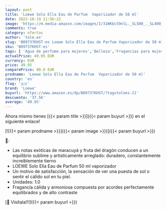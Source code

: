 ```yaml
---
layout: post
title: 'Loewe Solo Ella Eau de Parfum  Vaporizador de 50 ml'
date: 2022-10-19 11:56:22
image: 'https://m.media-amazon.com/images/I/31WKbcS9nlL._SL500_._SL400_.jpg'
comments: true
category: ofertas
author: 'tole.es'
slug: 'B09737KHST-es Loewe Solo Ella Eau de Parfum Vaporizador de 50 ml'
sku: 'B09737KHST-es'
tags: [ 'Agua de perfume para mujeres','Belleza','Fragancias para mujeres','Perfumes y fragancias','de','eau','loewe','parfum','🇪🇸', ]
actualPrice: 49.95 EUR
currency: EUR
price: 49.95
comparePrice: 80.0 EUR
prodname: 'Loewe Solo Ella Eau de Parfum  Vaporizador de 50 ml'
country: 'es'
flag: '🇪🇸'
brand: 'Loewe'
buyurl: 'https://www.amazon.es/dp/B09737KHST/?tag=tolees-21'
descuento: '37.56'
average: '49.95'
---
```


Ahora mismo tienes [{{< param title >}}]({{< param buyurl >}}) en el siguiente enlace!

[![{{< param prodname >}}]({{< param image >}})]({{< param buyurl >}})

🔎:

- Las notas exóticas de maracuyá y fruta del dragón conducen a un equilibrio sublime y artísticamente arreglado: duradero, constantemente increíblemente tierno
- LOEWE Solo Ella Eau de Parfum 50 ml vaporizador
- Un motivo de satisfacción, la sensación de ver una puesta de sol o sentir el cálido sol en tu piel.
- Unidades: 1.0
- Fragancia cálida y armoniosa compuesta por acordes perfectamente equilibrados y de alto contraste

[🛒 Visítala!!!]({{< param buyurl >}})
